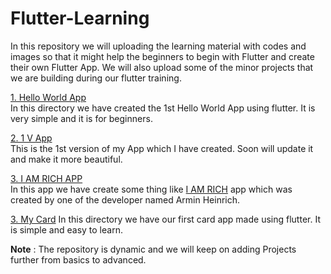 # Flutter-Learning

In this repository we will uploading the learning material with codes and images so that it might help the beginners to begin with Flutter and create their own Flutter App. We will also upload some of the minor projects that we are building during our flutter training.


<a href = "https://github.com/deepika-jangid/Flutter-Learning/tree/master/Hello%20World">1. Hello World App</a><br>
In this directory we have created the 1st Hello World App using flutter. It is very simple and it is for beginners.

<a href = "https://github.com/deepika-jangid/Flutter-Learning/tree/master/1st%20V%20App">2. 1 V App</a><br>
This is the 1st version of my App which I have created. Soon will update it and make it more beautiful.

<a href = "https://github.com/deepika-jangid/Flutter-Learning/tree/master/I%20AM%20RICH">3. I AM RICH APP</a><br>
In this app we have create some thing like <a href="https://en.wikipedia.org/wiki/I_Am_Rich">I AM RICH</a> app which was created by one of the developer named Armin Heinrich. 

[3. My Card](https://github.com/deepika-jangid/Flutter-Learning/tree/master/mycard)
In this directory we have our first card app made using flutter. It is simple and easy to learn.

<b>Note</b> : The repository is dynamic and we will keep on adding Projects further from basics to advanced.
